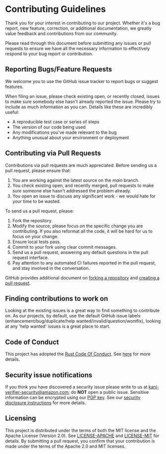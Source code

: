 # Contributing Guidelines

Thank you for your interest in contributing to our project. Whether it's a bug report, new feature, correction, or additional
documentation, we greatly value feedback and contributions from our community.

Please read through this document before submitting any issues or pull requests to ensure we have all the necessary
information to effectively respond to your bug report or contribution.


## Reporting Bugs/Feature Requests

We welcome you to use the GitHub issue tracker to report bugs or suggest features.

When filing an issue, please check existing open, or recently closed, issues to make sure somebody else hasn't already
reported the issue. Please try to include as much information as you can. Details like these are incredibly useful:

* A reproducible test case or series of steps
* The version of our code being used
* Any modifications you've made relevant to the bug
* Anything unusual about your environment or deployment


## Contributing via Pull Requests
Contributions via pull requests are much appreciated. Before sending us a pull request, please ensure that:

1. You are working against the latest source on the *main* branch.
2. You check existing open, and recently merged, pull requests to make sure someone else hasn't addressed the problem already.
3. You open an issue to discuss any significant work - we would hate for your time to be wasted.

To send us a pull request, please:

1. Fork the repository.
2. Modify the source; please focus on the specific change you are contributing. If you also reformat all the code, it will be hard for us to focus on your change.
3. Ensure local tests pass.
4. Commit to your fork using clear commit messages.
5. Send us a pull request, answering any default questions in the pull request interface.
6. Pay attention to any automated CI failures reported in the pull request, and stay involved in the conversation.

GitHub provides additional document on [forking a repository](https://help.github.com/articles/fork-a-repo/) and
[creating a pull request](https://help.github.com/articles/creating-a-pull-request/).


## Finding contributions to work on
Looking at the existing issues is a great way to find something to contribute on. As our projects, by default, use the default GitHub issue labels (enhancement/bug/duplicate/help wanted/invalid/question/wontfix), looking at any 'help wanted' issues is a great place to start.

## Code of Conduct
This project has adopted the [Rust Code Of Conduct](https://www.rust-lang.org/policies/code-of-conduct).
See [here](./CODE_OF_CONDUCT.md) for more details.

## Security issue notifications
If you think you have discovered a security issue please write to us at kani-verifier-security@amazon.com; do **NOT** open a public issue.
Sensitive information can be encrypted using our [PGP key](https://github.com/model-checking/kani/blob/main/kani-verifier-security.public.key).
See our [security disclosure instructions](.github/SECURITY.md) for more details.

## Licensing

This project is distributed under the terms of both the MIT license and the Apache License (Version 2.0).
See [LICENSE-APACHE](LICENSE-APACHE) and [LICENSE-MIT](LICENSE-MIT) for details.
By submitting a pull request, you confirm that your contribution is made under the terms of the Apache 2.0 and MIT licenses.
